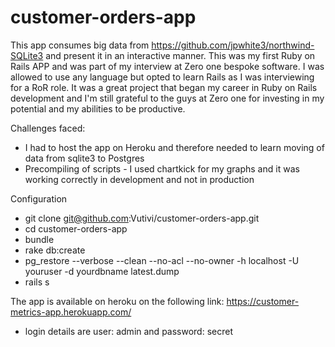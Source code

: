 # customer-orders-app

This app consumes big data from https://github.com/jpwhite3/northwind-SQLite3 and present it in an interactive manner. This was my first Ruby on Rails APP and was part of my interview at Zero one bespoke software. I was allowed to use any language but opted to learn Rails as I was interviewing for a RoR role. It was a great project that began my career in Ruby on Rails development and I'm still grateful to the guys at Zero one for investing in my potential and my abilities to be productive.

Challenges faced:

* I had to host the app on Heroku and therefore needed to learn moving of data from sqlite3 to Postgres
* Precompiling of scripts - I used chartkick for my graphs and it was working correctly in development and not in production

Configuration

* git clone git@github.com:Vutivi/customer-orders-app.git
* cd customer-orders-app
* bundle
* rake db:create
* pg_restore --verbose --clean --no-acl --no-owner -h localhost -U youruser -d 
         yourdbname latest.dump
* rails s

The app is available on heroku on the following link: https://customer-metrics-app.herokuapp.com/
* login details are user: admin and password: secret
